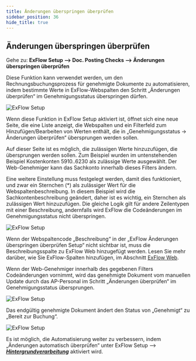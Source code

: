 ```yaml
---
title: Änderungen überspringen überprüfen
sidebar_position: 36
hide_title: true
---
```

## Änderungen überspringen überprüfen

Gehe zu: **ExFlow Setup --> Doc. Posting Checks --> Änderungen überspringen überprüfen** 

Diese Funktion kann verwendet werden, um den Rechnungsbuchungsprozess für genehmigte Dokumente zu automatisieren, indem bestimmte Werte in ExFlow-Webspalten den Schritt „Änderungen überprüfen“ im Genehmigungsstatus überspringen dürfen.

![ExFlow Setup](@site/static/img/media/exflow-setup-bypass-verify-changes-001.png)

Wenn diese Funktion in ExFlow Setup aktiviert ist, öffnet sich eine neue Seite, die eine Liste anzeigt, die Webspalten und ein Filterfeld zum Hinzufügen/Bearbeiten von Werten enthält, die in „Genehmigungsstatus -> Änderungen überprüfen“ übersprungen werden sollen.

Auf dieser Seite ist es möglich, die zulässigen Werte hinzuzufügen, die übersprungen werden sollen. Zum Beispiel wurden im untenstehenden Beispiel Kostenkonten 5910..6230 als zulässige Werte ausgewählt. Der Web-Genehmiger kann das Sachkonto innerhalb dieses Filters ändern.

Eine weitere Einstellung muss festgelegt werden, damit dies funktioniert, und zwar ein Sternchen (*) als zulässiger Wert für die Webspaltenbeschreibung. In diesem Beispiel wird die Sachkontenbeschreibung geändert, daher ist es wichtig, ein Sternchen als zulässigen Wert hinzuzufügen. Die gleiche Logik gilt für andere Zeilentypen mit einer Beschreibung, andernfalls wird ExFlow die Codeänderungen im Genehmigungsstatus nicht überspringen.

![ExFlow Setup](@site/static/img/media/exflow-setup-bypass-verify-changes-002.png)

Wenn der Webspaltencode „Beschreibung“ in der „ExFlow Änderungen überspringen überprüfen Setup“ nicht sichtbar ist, muss die Beschreibungsspalte zu ExFlow Web hinzugefügt werden. Lesen Sie mehr darüber, wie Sie ExFlow-Spalten hinzufügen, im Abschnitt [ExFlow Web](https://docs.exflow.cloud/business-central/docs/user-manual/technical/exflow-web#exflow-web).

Wenn der Web-Genehmiger innerhalb des gegebenen Filters Codeänderungen vornimmt, wird das genehmigte Dokument vom manuellen Update durch das AP-Personal im Schritt „Änderungen überprüfen“ im Genehmigungsstatus übersprungen.

![ExFlow Setup](@site/static/img/media/exflow-setup-bypass-verify-changes-003.png)

Das endgültig genehmigte Dokument ändert den Status von „Genehmigt“ zu „Bereit zur Buchung“.

![ExFlow Setup](@site/static/img/media/exflow-setup-bypass-verify-changes-004.png)

Es ist möglich, die Automatisierung weiter zu verbessern, indem „Änderungen automatisch überprüfen“ unter ExFlow Setup –-> [***Hintergrundverarbeitung***](https://docs.exflow.cloud/business-central/docs/user-manual/approval-workflow/exflow-approval-status#background-processing) aktiviert wird.

